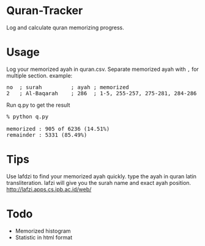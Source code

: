 # Quran-Tracker
Log and calculate quran memorizing progress.

# Usage
Log your memorized ayah in quran.csv. Separate memorized ayah with `,` for multiple section. example:
<pre>
no  ; surah         ; ayah ; memorized
2   ; Al-Baqarah    ; 286  ; 1-5, 255-257, 275-281, 284-286
</pre>

Run q.py to get the result

<pre>
% python q.py

memorized : 905 of 6236 (14.51%)
remainder : 5331 (85.49%)
</pre>

# Tips
Use lafdzi to find your memorized ayah quickly. type the ayah in quran latin transliteration. lafzi will give you the surah name and exact ayah position. 
http://lafzi.apps.cs.ipb.ac.id/web/

# Todo
* Memorized histogram
* Statistic in html format

